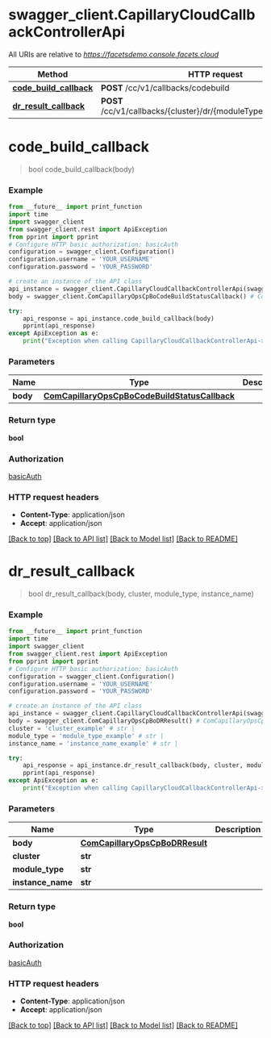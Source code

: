 # swagger_client.CapillaryCloudCallbackControllerApi

All URIs are relative to *https://facetsdemo.console.facets.cloud*

Method | HTTP request | Description
------------- | ------------- | -------------
[**code_build_callback**](CapillaryCloudCallbackControllerApi.md#code_build_callback) | **POST** /cc/v1/callbacks/codebuild | 
[**dr_result_callback**](CapillaryCloudCallbackControllerApi.md#dr_result_callback) | **POST** /cc/v1/callbacks/{cluster}/dr/{moduleType}/{instanceName} | 

# **code_build_callback**
> bool code_build_callback(body)



### Example
```python
from __future__ import print_function
import time
import swagger_client
from swagger_client.rest import ApiException
from pprint import pprint
# Configure HTTP basic authorization: basicAuth
configuration = swagger_client.Configuration()
configuration.username = 'YOUR_USERNAME'
configuration.password = 'YOUR_PASSWORD'

# create an instance of the API class
api_instance = swagger_client.CapillaryCloudCallbackControllerApi(swagger_client.ApiClient(configuration))
body = swagger_client.ComCapillaryOpsCpBoCodeBuildStatusCallback() # ComCapillaryOpsCpBoCodeBuildStatusCallback | 

try:
    api_response = api_instance.code_build_callback(body)
    pprint(api_response)
except ApiException as e:
    print("Exception when calling CapillaryCloudCallbackControllerApi->code_build_callback: %s\n" % e)
```

### Parameters

Name | Type | Description  | Notes
------------- | ------------- | ------------- | -------------
 **body** | [**ComCapillaryOpsCpBoCodeBuildStatusCallback**](ComCapillaryOpsCpBoCodeBuildStatusCallback.md)|  | 

### Return type

**bool**

### Authorization

[basicAuth](../README.md#basicAuth)

### HTTP request headers

 - **Content-Type**: application/json
 - **Accept**: application/json

[[Back to top]](#) [[Back to API list]](../README.md#documentation-for-api-endpoints) [[Back to Model list]](../README.md#documentation-for-models) [[Back to README]](../README.md)

# **dr_result_callback**
> bool dr_result_callback(body, cluster, module_type, instance_name)



### Example
```python
from __future__ import print_function
import time
import swagger_client
from swagger_client.rest import ApiException
from pprint import pprint
# Configure HTTP basic authorization: basicAuth
configuration = swagger_client.Configuration()
configuration.username = 'YOUR_USERNAME'
configuration.password = 'YOUR_PASSWORD'

# create an instance of the API class
api_instance = swagger_client.CapillaryCloudCallbackControllerApi(swagger_client.ApiClient(configuration))
body = swagger_client.ComCapillaryOpsCpBoDRResult() # ComCapillaryOpsCpBoDRResult | 
cluster = 'cluster_example' # str | 
module_type = 'module_type_example' # str | 
instance_name = 'instance_name_example' # str | 

try:
    api_response = api_instance.dr_result_callback(body, cluster, module_type, instance_name)
    pprint(api_response)
except ApiException as e:
    print("Exception when calling CapillaryCloudCallbackControllerApi->dr_result_callback: %s\n" % e)
```

### Parameters

Name | Type | Description  | Notes
------------- | ------------- | ------------- | -------------
 **body** | [**ComCapillaryOpsCpBoDRResult**](ComCapillaryOpsCpBoDRResult.md)|  | 
 **cluster** | **str**|  | 
 **module_type** | **str**|  | 
 **instance_name** | **str**|  | 

### Return type

**bool**

### Authorization

[basicAuth](../README.md#basicAuth)

### HTTP request headers

 - **Content-Type**: application/json
 - **Accept**: application/json

[[Back to top]](#) [[Back to API list]](../README.md#documentation-for-api-endpoints) [[Back to Model list]](../README.md#documentation-for-models) [[Back to README]](../README.md)

